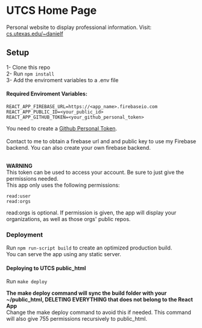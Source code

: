 # UTCS Home Page

Personal website to display professional information. Visit: [cs.utexas.edu/~danielf](https://cs.utexas.edu/~danielf)

## Setup

1- Clone this repo <br />
2- Run `npm install` <br />
3- Add the enviroment variables to a .env file

#### Required Enviroment Variables:
```
REACT_APP_FIREBASE_URL=https://<app_name>.firebaseio.com
REACT_APP_PUBLIC_ID=<your_public_id>
REACT_APP_GITHUB_TOKEN=<your_github_personal_token>
```

You need to create a [Github Personal Token](https://github.com/settings/tokens). <br />
<br />
Contact to me to obtain a firebase url and and public key to use my Firebase backend. You can also create your own firebase backend.<br />
<br />

<strong>WARNING</strong><br />
This token can be used to access your account. Be sure to just give the permissions needed. <br />
This app only uses the following permissions:
```
read:user
read:orgs
```

read:orgs is optional. If permission is given, the app will display your organizations, as well as those orgs' public repos.

### Deployment

Run `npm run-script build` to create an optimized production build. <br />
You can serve the app using any static server. <br />

#### Deploying to UTCS public_html

Run `make deploy` <br />

<strong>The make deploy command will sync the build folder with your ~/public_html, DELETING EVERYTHING that does not belong to the React App</strong> <br />
Change the make deploy command to avoid this if needed. This command will also give 755 permissions recursively to public_html.
